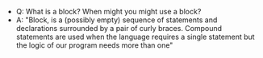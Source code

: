 - Q: What is a block? When might you might use a block? 
- A: "Block, is a (possibly empty) sequence of statements and declarations surrounded by a pair of curly braces. Compound statements are used when the language requires a single statement but the logic of our program needs more than one"
